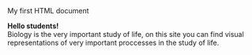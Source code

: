 <HTML>
   <HEAD>
      My first HTML document
   </HEAD>
   <BODY>
      <P>
         <b> Hello students! </b><br>
         Biology is the very important study of life, on this site you can find visual representations of very important proccesses          in the study of life.
